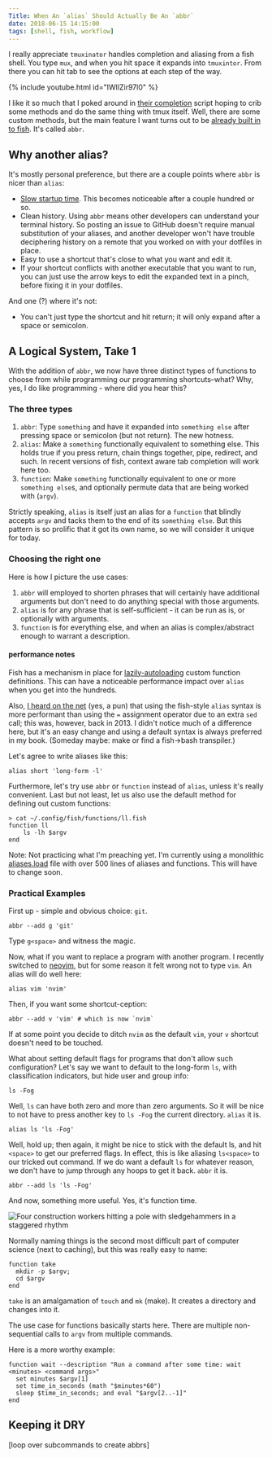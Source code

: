 ```yaml
---
Title: When An `alias` Should Actually Be An `abbr`
date: 2018-06-15 14:15:00
tags: [shell, fish, workflow]
---
```


I really appreciate `tmuxinator` handles completion and aliasing from a fish
shell. You type `mux`, and when you hit space it expands into `tmuxintor`. From
there you can hit tab to see the options at each step of the way. 

{% include youtube.html id="IWIlZir97l0" %}

I like it so much that I poked around in [their
completion](https://github.com/tmuxinator/tmuxinator/blob/master/completion/tmuxinator.fish)
script hoping to crib some methods and do the same thing with tmux itself. Well,
there are some custom methods, but the main feature I want turns out to be
[already built in to fish](https://fishshell.com/docs/current/commands.html).
It's called `abbr`. 

## Why another alias?

It's mostly personal preference, but there are a couple points where `abbr` is
nicer than `alias`:

- [Slow
startup time](https://github.com/fish-shell/fish-shell/issues/828). This becomes
noticeable after a couple hundred or so.
- Clean history. Using `abbr` means other developers can understand your
terminal history. So posting an issue to GitHub doesn't require manual
substitution of your aliases, and another developer won't have trouble
deciphering history on a remote that you worked on with your dotfiles in place.
- Easy to use a shortcut that's close to what you want and edit it.
- If your shortcut conflicts with another executable that you want to run, you
can just use the arrow keys to edit the expanded text in a pinch, before fixing
it in your dotfiles.

And one (?) where it's not:

- You can't just type the shortcut and hit return; it will only expand after a
space or semicolon.


## A Logical System, Take 1

With the addition of `abbr`, we now have three distinct types of functions to
choose from while programming our programming shortcuts–what? Why, yes, I do like
programming - where did you hear this?

### The three types 

1. `abbr`: Type `something` and have it expanded into `something else` after
   pressing space or semicolon (but not return). The new hotness.
2. `alias`: Make a `something` functionally equivalent to something else. This
   holds true if you press return, chain things together, pipe, redirect, and
   such. In recent versions of fish, context aware tab completion will work here
   too.
3. `function`: Make `something` functionally equivalent to one or more `something
   else`s, and optionally permute data that are being worked with (`argv`).

Strictly speaking, `alias` is itself just an alias for a `function` that blindly
accepts `argv` and tacks them to the end of its `something else`. But this
pattern is so prolific that it got its own name, so we will consider it unique
for today.

### Choosing the right one

Here is how I picture the use cases:

1. `abbr` will employed to shorten phrases that will certainly have additional
   arguments but don't need to do anything special with those arguments. 
2. `alias` is for any phrase that is self-sufficient - it can be run as is, or
   optionally with arguments.
3. `function` is for everything else, and when an alias is complex/abstract
   enough to warrant a description.

#### performance notes


Fish has a mechanism in place for
[lazily-autoloading](http://fishshell.com/docs/current/tutorial.html#tut_autoload)
custom function definitions. This can have a noticeable performance impact over
`alias` when you get into the hundreds.

Also, [I heard on the
net](https://github.com/fish-shell/fish-shell/issues/828#issuecomment-18584856)
(yes, a pun) that using the fish-style `alias` syntax is more performant than using the `=` assignment operator due to an extra `sed` call; this was, however, back in 2013. I didn't notice
much of a difference here, but it's an easy change and using a default syntax is
always preferred in my book. (Someday maybe: make or find a fish->bash
transpiler.) 

Let's agree to write aliases like this:

```shell
alias short 'long-form -l'
```

Furthermore, let's try use `abbr` or `function` instead of `alias`, unless it's
really convenient. Last but not least, let us also use the default method for
defining out custom functions:

```shell
> cat ~/.config/fish/functions/ll.fish
function ll
    ls -lh $argv
end
```

Note: Not practicing what I'm preaching yet. I'm currently using a monolithic [aliases.load](https://github.com/sh78/dotfiles/blob/f173673d40a4275615dd92e70f1ea01601ada107/.config/omf/aliases.load#L1) file with over 500 lines of
aliases and functions. This will have to change soon.

### Practical Examples

First up - simple and obvious choice: `git`. 

```shell
abbr --add g 'git'
```

Type `g<space>` and witness the magic.

Now, what if you want to replace a program with another program. I recently
switched to [neovim](https://github.com/neovim/neovim), but for some reason it felt wrong not to type `vim`. An
alias will do well here:

```shell
alias vim 'nvim'
```

Then, if you want some shortcut-ception:

```shell
abbr --add v 'vim' # which is now `nvim`
```

If at some point you decide to ditch `nvim` as the default `vim`, your `v`
shortcut doesn't need to be touched. 

What about setting default flags for programs that don't allow such
configuration? Let's say we want to default to the long-form `ls`, with
classification indicators, but hide user and group info:

```shell
ls -Fog
```

Well, `ls` can have both zero and more than zero arguments. So it will be nice
to not have to press another key to `ls -Fog` the current directory. `alias` it
is.

```shell
alias ls 'ls -Fog'
```

Well, hold up; then again, it might be nice to stick with the default ls, and hit
`<space>` to get our preferred flags. In effect, this is like aliasing `ls<space>`
to our tricked out command. If we do want a default `ls` for whatever reason, we
don't have to jump through any hoops to get it back. `abbr` it is. 

```shell
abbr --add ls 'ls -Fog'
```

And now, something more useful. Yes, it's function time.

![Four construction workers hitting a pole with sledgehammers in a staggered rhythm](https://media.giphy.com/media/Jg41tM6Bk71te/giphy.gif)

Normally naming things is the second most difficult part of computer science
(next to caching), but this was really easy to name:

```shell
function take
  mkdir -p $argv; 
  cd $argv
end
```

`take` is an amalgamation of `touch` and `mk` (make). It creates a directory and
changes into it.

The use case for functions basically starts here. There are multiple
non-sequential calls to `argv` from multiple commands. 

Here is a more worthy example:

```bobthefish
function wait --description "Run a command after some time: wait <minutes> <command args>"
  set minutes $argv[1]
  set time_in_seconds (math "$minutes*60")
  sleep $time_in_seconds; and eval "$argv[2..-1]"
end
```

## Keeping it DRY

[loop over subcommands to create abbrs]
